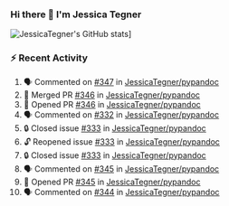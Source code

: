 ### Hi there 👋 I'm Jessica Tegner

![JessicaTegner's GitHub stats](https://github-readme-stats.vercel.app/api?username=jessicategner)]


### :zap: Recent Activity

<!--START_SECTION:activity-->
1. 🗣 Commented on [#347](https://github.com/JessicaTegner/pypandoc/pull/347#issuecomment-1763261000) in [JessicaTegner/pypandoc](https://github.com/JessicaTegner/pypandoc)
2. 🎉 Merged PR [#346](https://github.com/JessicaTegner/pypandoc/pull/346) in [JessicaTegner/pypandoc](https://github.com/JessicaTegner/pypandoc)
3. 💪 Opened PR [#346](https://github.com/JessicaTegner/pypandoc/pull/346) in [JessicaTegner/pypandoc](https://github.com/JessicaTegner/pypandoc)
4. 🗣 Commented on [#332](https://github.com/JessicaTegner/pypandoc/issues/332#issuecomment-1747479442) in [JessicaTegner/pypandoc](https://github.com/JessicaTegner/pypandoc)
5. 🔒 Closed issue [#333](https://github.com/JessicaTegner/pypandoc/issues/333) in [JessicaTegner/pypandoc](https://github.com/JessicaTegner/pypandoc)
6. 🔓 Reopened issue [#333](https://github.com/JessicaTegner/pypandoc/issues/333) in [JessicaTegner/pypandoc](https://github.com/JessicaTegner/pypandoc)
7. 🔒 Closed issue [#333](https://github.com/JessicaTegner/pypandoc/issues/333) in [JessicaTegner/pypandoc](https://github.com/JessicaTegner/pypandoc)
8. 🗣 Commented on [#345](https://github.com/JessicaTegner/pypandoc/pull/345#issuecomment-1747468107) in [JessicaTegner/pypandoc](https://github.com/JessicaTegner/pypandoc)
9. 💪 Opened PR [#345](https://github.com/JessicaTegner/pypandoc/pull/345) in [JessicaTegner/pypandoc](https://github.com/JessicaTegner/pypandoc)
10. 🗣 Commented on [#344](https://github.com/JessicaTegner/pypandoc/pull/344#issuecomment-1747426257) in [JessicaTegner/pypandoc](https://github.com/JessicaTegner/pypandoc)
<!--END_SECTION:activity-->
